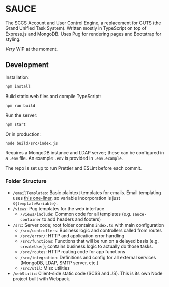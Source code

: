 # SAUCE

The SCCS Account and User Control Engine, a replacement for GUTS (the Grand Unified Task System).
Written mostly in TypeScript on top of Express.js and MongoDB. Uses Pug for rendering pages and
Bootstrap for styling.

_Very_ WIP at the moment.

## Development

Installation:

```bash
npm install
```

Build static web files and compile TypeScript:

```bash
npm run build
```

Run the server:

```bash
npm start
```

Or in production:

```
node build/src/index.js
```

Requires a MongoDB instance and LDAP server; these can be configured in a `.env` file. An example
`.env` is provided in `.env.example`.

The repo is set up to run Prettier and ESLint before each commit.

### Folder Structure

- `/emailTemplates`: Basic plaintext templates for emails. Email templating uses
  [this one-liner](https://stackoverflow.com/a/41077811), so variable incorporation is just
  `${templateVariable}`.
- `/views`: Pug templates for the web interface
  - `/views/include`: Common code for all templates (e.g. `sauce-container` to add headers and
    footers)
- `/src`: Server code; root folder contains `index.ts` with main configuration
  - `/src/controllers`: Business logic and controllers called from routes
  - `/src/error/`: HTTP and application error handling
  - `/src/functions`: Functions that will be run on a delayed basis (e.g. `createUser`); contains
    business logic to actually do those tasks.
  - `/src/routes`: HTTP routing code for app functions
  - `/src/integration`: Definitions and config for all external services (MongoDB, LDAP, SMTP
    server, etc.)
  - `/src/util`: Misc utilities
- `/webStatic`: Client-side static code (SCSS and JS). This is its own Node project built with
  Webpack.
